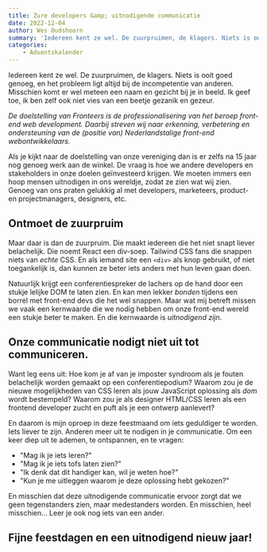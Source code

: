 ```yaml
---
title: Zure developers &amp; uitnodigende communicatie
date: 2022-12-04
author: Wes Oudshoorn
summary: 'Iedereen kent ze wel. De zuurpruimen, de klagers. Niets is ooit goed genoeg, en het probleem ligt altijd bij de incompetentie van anderen. Misschien komt er wel meteen een naam en gezicht bij je in beeld. Ik geef toe, ik ben zelf ook niet vies van een beetje gezanik en gezeur.'
categories:
    - Adventskalender
---
```


Iedereen kent ze wel. De zuurpruimen, de klagers. Niets is ooit goed genoeg, en het probleem ligt altijd bij de incompetentie van anderen. Misschien komt er wel meteen een naam en gezicht bij je in beeld. Ik geef toe, ik ben zelf ook niet vies van een beetje gezanik en gezeur.

_De doelstelling van Fronteers is de professionalisering van het beroep front-end web development. Daarbij streven
wij naar erkenning, verbetering en ondersteuning van de (positie van) Nederlandstalige front-end webontwikkelaars._

Als je kijkt naar de doelstelling van onze vereniging dan is er zelfs na 15 jaar nog genoeg werk aan de winkel. De vraag is hoe we andere developers en stakeholders in onze doelen geïnvesteerd krijgen. We moeten immers een hoop mensen uitnodigen in ons wereldje, zodat ze zien wat wij zien. Genoeg van ons praten gelukkig al met developers, marketeers, product- en projectmanagers, designers, etc.

## Ontmoet de zuurpruim

Maar daar is dan de zuurpruim. Die maakt iedereen die het niet snapt liever belachelijk. Die noemt React een div-soep. Tailwind CSS fans die snappen niets van _echte_ CSS. En als iemand site een `<div>` als knop gebruikt, of niet toegankelijk is, dan kunnen ze beter iets anders met hun leven gaan doen.

Natuurlijk krijgt een conferentiespreker de lachers op de hand door een stukje lelijke DOM te laten zien. En kan men lekker _bonden_ tijdens een borrel met front-end devs die het wel snappen. Maar wat mij betreft missen we vaak een kernwaarde die we nodig hebben om onze front-end wereld een stukje beter te maken. En die kernwaarde is _uitnodigend zijn_.

## Onze communicatie nodigt niet uit tot communiceren.

Want leg eens uit: Hoe kom je af van je imposter syndroom als je fouten belachelijk worden gemaakt op een conferentiepodium? Waarom zou je de nieuwe mogelijkheden van CSS leren als jouw JavaScript oplossing als _dom_ wordt bestempeld? Waarom zou je als designer HTML/CSS leren als een frontend developer zucht en puft als je een ontwerp aanlevert?

En daarom is mijn oproep in deze feestmaand om iets geduldiger te worden. Iets liever te zijn. Anderen meer uit te nodigen in je communicatie. Om een keer diep uit te ademen, te ontspannen, en te vragen:

-   "Mag ik je iets leren?"
-   "Mag ik je iets tofs laten zien?"
-   "Ik denk dat dit handiger kan, wil je weten hoe?"
-   "Kun je me uitleggen waarom je deze oplossing hebt gekozen?"

En misschien dat deze uitnodigende communicatie ervoor zorgt dat we geen tegenstanders zien, maar medestanders worden. En misschien, heel misschien... Leer je ook nog iets van een ander.

## Fijne feestdagen en een uitnodigend nieuw jaar!
